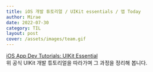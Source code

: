 ```yaml
---
title: iOS 개발 튜토리얼 / UIKit essentials / 앱 Today
author: Mirae
date: 2022-07-30
category: TIL
layout: post
cover: /assets/images/team.gif
---
```


[iOS App Dev Tutorials: UIKit Essential](https://developer.apple.com/tutorials/app-dev-training/getting-started-with-today)  
위 공식 UIKit 개발 튜토리얼을 따라가며 그 과정을 정리해 봅니다.

